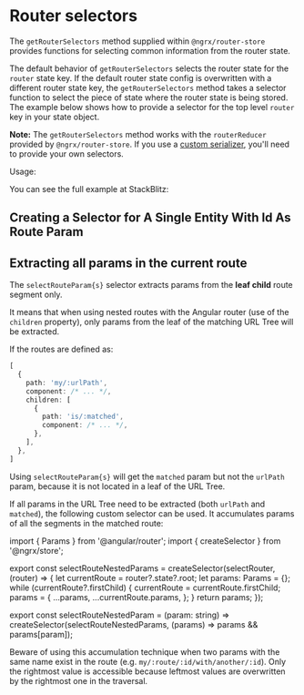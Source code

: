 # Router selectors

The `getRouterSelectors` method supplied within `@ngrx/router-store` provides functions for selecting common information from the router state.

The default behavior of `getRouterSelectors` selects the router state for the `router` state key.
If the default router state config is overwritten with a different router state key, the `getRouterSelectors` method takes a selector function to select the piece of state where the router state is being stored.
The example below shows how to provide a selector for the top level `router` key in your state object.

**Note:** The `getRouterSelectors` method works with the `routerReducer` provided by `@ngrx/router-store`. If you use a [custom serializer](guide/router-store/configuration#custom-router-state-serializer), you'll need to provide your own selectors.

Usage:

<div class="alert is-helpful">

You can see the full example at StackBlitz: <live-example name="router-store-selectors"></live-example>

</div>

## Creating a Selector for A Single Entity With Id As Route Param

<ngrx-code-example header="router.selectors.ts" path="router-store-selectors/src/app/router.selectors.ts" region="routerSelectors">
</ngrx-code-example>

<ngrx-code-example header="car.reducer.ts" path="router-store-selectors/src/app/car/car.reducer.ts" region="carReducer">
</ngrx-code-example>

<ngrx-code-example header="car.selectors.ts" path="router-store-selectors/src/app/car/car.selectors.ts" region="carSelectors">
</ngrx-code-example>

<ngrx-code-example header="car.component.ts" path="router-store-selectors/src/app/car/car.component.ts" region="carComponent">
</ngrx-code-example>

## Extracting all params in the current route

The `selectRouteParam{s}` selector extracts params from the **leaf child** route segment only.

It means that when using nested routes with the Angular router (use of the `children` property), only params from the leaf of the matching URL Tree will be extracted.

If the routes are defined as:

```typescript
[
  {
    path: 'my/:urlPath',
    component: /* ... */,
    children: [
      {
        path: 'is/:matched',
        component: /* ... */,
      },
    ],
  },
]
```

Using `selectRouteParam{s}` will get the `matched` param but not the `urlPath` param, because it is not located in a leaf of the URL Tree.

If all params in the URL Tree need to be extracted (both `urlPath` and `matched`), the following custom selector can be used. It accumulates params of all the segments in the matched route:

<ngrx-code-example>
import { Params } from '@angular/router';
import { createSelector } from '@ngrx/store';

export const selectRouteNestedParams = createSelector(selectRouter, (router) => {
let currentRoute = router?.state?.root;
let params: Params = {};
while (currentRoute?.firstChild) {
currentRoute = currentRoute.firstChild;
params = {
...params,
...currentRoute.params,
};
}
return params;
});

export const selectRouteNestedParam = (param: string) =>
createSelector(selectRouteNestedParams, (params) => params &amp;&amp; params[param]);
</ngrx-code-example>

<div class="alert is-important">

Beware of using this accumulation technique when two params with the same name exist in the route (e.g. `my/:route/:id/with/another/:id`). Only the rightmost value is accessible because leftmost values are overwritten by the rightmost one in the traversal.

</div>
